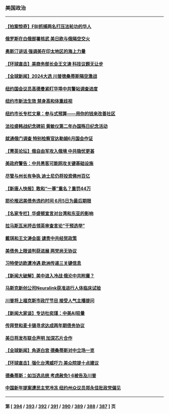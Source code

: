 ### 美国政治
---
#### [【拍案惊奇】FBI抓捕两名打压法轮功的华人](../../pages/ncid1078159/n14005056.md) 
#### [俄罗斯在白俄部署核武 美日欧与俄隔空交火](../../pages/ncid1078159/n14005020.md) 
#### [奥斯汀讲话 强调美在印太地区的海上力量](../../pages/ncid1078159/n14005040.md) 
#### [【环球直击】美商务部长会王文涛 科技议题无让步](../../pages/ncid1078159/n14004753.md) 
#### [【全球新闻】2024大选 川普徳桑蒂斯隔空激战](../../pages/ncid1078159/n14004978.md) 
#### [纽约国会议员高德曼紧盯华埠中共警站调查进度](../../pages/ncid1078159/n14004888.md) 
#### [纽约市新法生效 禁身高和体重歧视](../../pages/ncid1078159/n14004903.md) 
#### [纽约市长专栏文章：参与式预算——用你的钱来改善社区](../../pages/ncid1078159/n14004844.md) 
#### [法拉盛韩战纪念碑前 黄敏仪第二年办国殇日纪念活动](../../pages/ncid1078159/n14004867.md) 
#### [就通俄门调查 特别检察官达勒姆6月国会作证](../../pages/ncid1078159/n14004793.md) 
#### [【菁英论坛】俄自由军攻入俄境 中共隐忧更甚](../../pages/ncid1078159/n14004760.md) 
#### [美政府警告：中共黑客可能网攻关键基础设施](../../pages/ncid1078159/n14004746.md) 
#### [尽管与州长有争执 迪士尼仍将投资佛州百亿](../../pages/ncid1078159/n14004757.md) 
#### [【新唐人快报】敢和“一尊”重名？重罚44万](../../pages/ncid1078159/n14004794.md) 
#### [耶伦推迟美债务违约时间 6月5日为最后期限](../../pages/ncid1078159/n14004776.md) 
#### [【名家专栏】华盛顿宣言对台湾和东亚的影响](../../pages/ncid1078159/n14003915.md) 
#### [拉马斯瓦米抨击领英审查言论“干预选举”](../../pages/ncid1078159/n14004755.md) 
#### [戴琪和王文涛会面 谴责中共经贸政策](../../pages/ncid1078159/n14004729.md) 
#### [美债务上限谈判获进展 两党尚无协议](../../pages/ncid1078159/n14004682.md) 
#### [习特使访欧遭冷遇 欧洲传递三关键信息](../../pages/ncid1078159/n14004671.md) 
#### [【新闻大破解】美中进入冷战 俄沦中共附庸？](../../pages/ncid1078159/n14004698.md) 
#### [马斯克新创公司Neuralink获准进行人体临床试验](../../pages/ncid1078159/n14004654.md) 
#### [川普将上福克斯市政厅节目 接受人气主播提问](../../pages/ncid1078159/n14004657.md) 
#### [【新闻大家谈】专访杜奕瑾：中美AI较量](../../pages/ncid1078159/n14004656.md) 
#### [传拜登和麦卡锡寻求达成两年期债务协议](../../pages/ncid1078159/n14004533.md) 
#### [美日将发布联合声明 加深芯片合作](../../pages/ncid1078159/n14004562.md) 
#### [【全球新闻】角逐白宫 德桑蒂斯对中立场一览](../../pages/ncid1078159/n14004471.md) 
#### [【环球直击】强化台湾威吓力 美众院提十点建议](../../pages/ncid1078159/n14004128.md) 
#### [德桑蒂斯：如当选总统 考虑赦免1‧6被告及川普](../../pages/ncid1078159/n14004420.md) 
#### [中国新年提案遭民主党冷冻 纽约州众议员郑永佳批政党偏见](../../pages/ncid1078159/n14004310.md) 

---
#### 第 [ [394](./394.md) / [393](./393.md) / [392](./392.md) / [391](./391.md) / [390](./390.md) / [389](./389.md) / [388](./388.md) / [387](./387.md) ] 页
